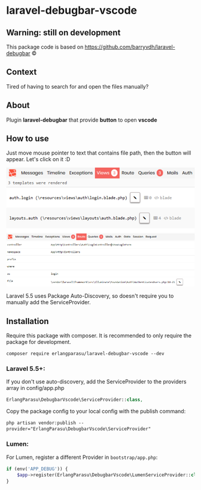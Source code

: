 # laravel-debugbar-vscode

## Warning: still on development
This package code is based on https://github.com/barryvdh/laravel-debugbar &copy;

## Context
Tired of having to search for and open the files manually?

## About
Plugin **laravel-debugbar** that provide **button** to open **vscode**

## How to use

Just move mouse pointer to text that contains file path, then the button will appear. Let's click on it :D

![Screenshot 1](screenshots/laravel-debugbar-vscode.screnshot-1.png)
![Screenshot 2](screenshots/laravel-debugbar-vscode.screnshot-2.png)

Laravel 5.5 uses Package Auto-Discovery, so doesn't require you to manually add the ServiceProvider.

## Installation

Require this package with composer. It is recommended to only require the package for development.

```shell
composer require erlangparasu/laravel-debugbar-vscode --dev
```

### Laravel 5.5+:

If you don't use auto-discovery, add the ServiceProvider to the providers array in config/app.php

```php
ErlangParasu\DebugbarVscode\ServiceProvider::class,
```

Copy the package config to your local config with the publish command:

```shell
php artisan vendor:publish --provider="ErlangParasu\DebugbarVscode\ServiceProvider"
```

### Lumen:

For Lumen, register a different Provider in `bootstrap/app.php`:

```php
if (env('APP_DEBUG')) {
    $app->register(ErlangParasu\DebugbarVscode\LumenServiceProvider::class);
}
```
